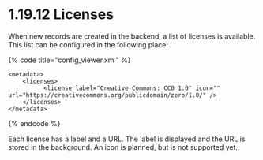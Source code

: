 # 1.19.12 Licenses

When new records are created in the backend, a list of licenses is available. This list can be configured in the following place:

{% code title="config\_viewer.xml" %}
```markup
<metadata>
    <licenses>
          <license label="Creative Commons: CC0 1.0" icon="" url="https://creativecommons.org/publicdomain/zero/1.0/" />
    </licenses>
</metadata>
```
{% endcode %}

Each license has a label and a URL. The label is displayed and the URL is stored in the background. An icon is planned, but is not supported yet.

